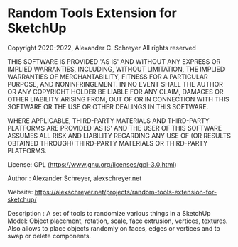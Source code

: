 # Random Tools Extension for SketchUp

Copyright 2020-2022, Alexander C. Schreyer
All rights reserved
 
THIS SOFTWARE IS PROVIDED 'AS IS' AND WITHOUT ANY EXPRESS OR IMPLIED WARRANTIES, INCLUDING, WITHOUT LIMITATION, THE IMPLIED WARRANTIES OF MERCHANTABILITY, FITNESS FOR A PARTICULAR PURPOSE, AND NONINFRINGEMENT. IN NO EVENT SHALL THE AUTHOR OR ANY COPYRIGHT HOLDER BE LIABLE FOR ANY CLAIM, DAMAGES OR OTHER LIABILITY ARISING FROM, OUT OF OR IN CONNECTION WITH THIS SOFTWARE OR THE USE OR OTHER DEALINGS IN THIS SOFTWARE.

WHERE APPLICABLE, THIRD-PARTY MATERIALS AND THIRD-PARTY PLATFORMS ARE PROVIDED 'AS IS' AND THE USER OF THIS SOFTWARE ASSUMES ALL RISK AND LIABILITY REGARDING ANY USE OF (OR RESULTS OBTAINED THROUGH) THIRD-PARTY MATERIALS OR THIRD-PARTY PLATFORMS.

License:        GPL (https://www.gnu.org/licenses/gpl-3.0.html)

Author :        Alexander Schreyer, alexschreyer.net

Website:        https://alexschreyer.net/projects/random-tools-extension-for-sketchup/

Description :   A set of tools to randomize various things in a SketchUp Model: Object placement,
                rotation, scale, face extrusion, vertices, textures. Also allows to place objects
                randomly on faces, edges or vertices and to swap or delete components.
